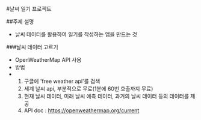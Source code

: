 #날씨 일기 프로젝트

##주제 설명
- 날씨 데이터를 활용하여 일기를 작성하는 앱을 만드는 것

###날씨 데이터 고르기
- OpenWeatherMap API 사용
- 방법
- 1. 구글에 'free weather api'를 검색
  2. 세계 날씨 api, 부분적으로 무료(1분에 60번 호출까지 무료)
  3. 현재 날씨 데이터, 미래 날씨 예측 데이터, 과거의 날씨 데이터 등의 데이터를 제공
  4. API doc : https://openweathermap.org/current
